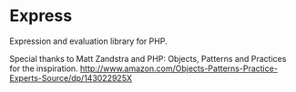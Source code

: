 Express
=======

Expression and evaluation library for PHP. 

Special thanks to Matt Zandstra and PHP: Objects, Patterns and Practices for the inspiration.
http://www.amazon.com/Objects-Patterns-Practice-Experts-Source/dp/143022925X